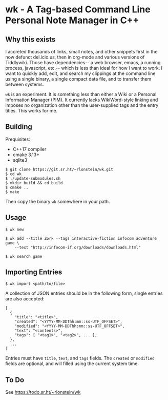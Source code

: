 # wk - A Tag-based Command Line Personal Note Manager in C++

## Why this exists

I accreted thousands of links, small notes, and other snippets first
in the now defunct del.icio.us, then in org-mode and various versions
of Tiddlywiki. Those have dependencies-- a web browser, emacs, a
running process, javascript, etc.-- which is less than ideal for how I
want to work. I want to quickly add, edit, and search my clippings at
the command line using a single binary, a single compact data file,
and to transfer them between systems.

`wk` is an experiment. It is something less than either a Wiki or a
Personal Information Manager (PIM). It currently lacks WikiWord-style
linking and imposes no organization other than the user-supplied tags
and the entry titles. This works for me.

## Building

Prequisites:

- C++17 compiler
- cmake 3.13+
- sqlite3

```
$ git clone https://git.sr.ht/~rlonstein/wk.git
$ cd wk
$ ./update-submodules.sh
$ mkdir build && cd build
$ cmake ..
$ make
```
Then copy the binary `wk` somewhere in your path.

## Usage

`$ wk new`

```
$ wk add --title Zork --tags interactive-fiction infocom adventure game \
    --text "http://infocom-if.org/downloads/downloads.html"
```

`$ wk search game`

## Importing Entries

`$ wk import <path/to/file>`

A collection of JSON entries should be in the following form, single
entries are also accepted:

```
[
  {
    "title": "<title>",
    "created": "<YYYY-MM-DDThh:mm::ss-UTF_OFFSET>",
    "modified": "<YYYY-MM-DDThh:mm::ss-UTF_OFFSET>",
    "text": "<contents>",
    "tags": [ "<tag1>", "<tag2>", ... ],
  },
  ...
]
```

Entries must have `title`, `text`, and `tags` fields. The `created` or
`modified` fields are optional, and will filled using the current
system time.

## To Do

See https://todo.sr.ht/~rlonstein/wk
